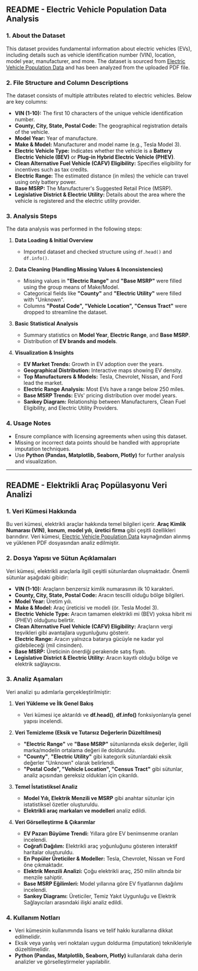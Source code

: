 ## README - Electric Vehicle Population Data Analysis

### 1. About the Dataset
This dataset provides fundamental information about electric vehicles (EVs), including details such as vehicle identification number (VIN), location, model year, manufacturer, and more. The dataset is sourced from [Electric Vehicle Population Data](https://catalog.data.gov/dataset/electric-vehicle-population-data) and has been analyzed from the uploaded PDF file.

### 2. File Structure and Column Descriptions
The dataset consists of multiple attributes related to electric vehicles. Below are key columns:

- **VIN (1-10):** The first 10 characters of the unique vehicle identification number.
- **County, City, State, Postal Code:** The geographical registration details of the vehicle.
- **Model Year:** Year of manufacture.
- **Make & Model:** Manufacturer and model name (e.g., Tesla Model 3).
- **Electric Vehicle Type:** Indicates whether the vehicle is a **Battery Electric Vehicle (BEV)** or **Plug-in Hybrid Electric Vehicle (PHEV)**.
- **Clean Alternative Fuel Vehicle (CAFV) Eligibility:** Specifies eligibility for incentives such as tax credits.
- **Electric Range:** The estimated distance (in miles) the vehicle can travel using only battery power.
- **Base MSRP:** The Manufacturer's Suggested Retail Price (MSRP).
- **Legislative District & Electric Utility:** Details about the area where the vehicle is registered and the electric utility provider.

### 3. Analysis Steps
The data analysis was performed in the following steps:

1. **Data Loading & Initial Overview**  
   - Imported dataset and checked structure using `df.head()` and `df.info()`.

2. **Data Cleaning (Handling Missing Values & Inconsistencies)**  
   - Missing values in **"Electric Range"** and **"Base MSRP"** were filled using the group means of Make/Model.
   - Categorical fields like **"County"** and **"Electric Utility"** were filled with "Unknown".
   - Columns **"Postal Code", "Vehicle Location", "Census Tract"** were dropped to streamline the dataset.

3. **Basic Statistical Analysis**  
   - Summary statistics on **Model Year**, **Electric Range**, and **Base MSRP**.
   - Distribution of **EV brands and models**.

4. **Visualization & Insights**
   - **EV Market Trends:** Growth in EV adoption over the years.
   - **Geographical Distribution:** Interactive maps showing EV density.
   - **Top Manufacturers & Models:** Tesla, Chevrolet, Nissan, and Ford lead the market.
   - **Electric Range Analysis:** Most EVs have a range below 250 miles.
   - **Base MSRP Trends:** EVs' pricing distribution over model years.
   - **Sankey Diagram:** Relationship between Manufacturers, Clean Fuel Eligibility, and Electric Utility Providers.

### 4. Usage Notes
- Ensure compliance with licensing agreements when using this dataset.
- Missing or incorrect data points should be handled with appropriate imputation techniques.
- Use **Python (Pandas, Matplotlib, Seaborn, Plotly)** for further analysis and visualization.

---

## README - Elektrikli Araç Popülasyonu Veri Analizi

### 1. Veri Kümesi Hakkında
Bu veri kümesi, elektrikli araçlar hakkında temel bilgileri içerir. **Araç Kimlik Numarası (VIN)**, **konum**, **model yılı**, **üretici firma** gibi çeşitli özellikleri barındırır. Veri kümesi, [Electric Vehicle Population Data](https://catalog.data.gov/dataset/electric-vehicle-population-data) kaynağından alınmış ve yüklenen PDF dosyasından analiz edilmiştir.

### 2. Dosya Yapısı ve Sütun Açıklamaları
Veri kümesi, elektrikli araçlarla ilgili çeşitli sütunlardan oluşmaktadır. Önemli sütunlar aşağıdaki gibidir:

- **VIN (1-10):** Araçların benzersiz kimlik numarasının ilk 10 karakteri.
- **County, City, State, Postal Code:** Aracın tescilli olduğu bölge bilgileri.
- **Model Year:** Üretim yılı.
- **Make & Model:** Araç üreticisi ve modeli (ör. Tesla Model 3).
- **Electric Vehicle Type:** Aracın tamamen elektrikli mi (BEV) yoksa hibrit mi (PHEV) olduğunu belirtir.
- **Clean Alternative Fuel Vehicle (CAFV) Eligibility:** Araçların vergi teşvikleri gibi avantajlara uygunluğunu gösterir.
- **Electric Range:** Aracın yalnızca batarya gücüyle ne kadar yol gidebileceği (mil cinsinden).
- **Base MSRP:** Üreticinin önerdiği perakende satış fiyatı.
- **Legislative District & Electric Utility:** Aracın kayıtlı olduğu bölge ve elektrik sağlayıcısı.

### 3. Analiz Aşamaları
Veri analizi şu adımlarla gerçekleştirilmiştir:

1. **Veri Yükleme ve İlk Genel Bakış**  
   - Veri kümesi içe aktarıldı ve **df.head()**, **df.info()** fonksiyonlarıyla genel yapısı incelendi.

2. **Veri Temizleme (Eksik ve Tutarsız Değerlerin Düzeltilmesi)**  
   - **"Electric Range"** ve **"Base MSRP"** sütunlarında eksik değerler, ilgili marka/modelin ortalama değeri ile dolduruldu.
   - **"County"**, **"Electric Utility"** gibi kategorik sütunlardaki eksik değerler "Unknown" olarak belirlendi.
   - **"Postal Code", "Vehicle Location", "Census Tract"** gibi sütunlar, analiz açısından gereksiz oldukları için çıkarıldı.

3. **Temel İstatistiksel Analiz**  
   - **Model Yılı, Elektrik Menzili ve MSRP** gibi anahtar sütunlar için istatistiksel özetler oluşturuldu.
   - **Elektrikli araç markaları ve modelleri** analiz edildi.

4. **Veri Görselleştirme & Çıkarımlar**
   - **EV Pazarı Büyüme Trendi:** Yıllara göre EV benimsenme oranları incelendi.
   - **Coğrafi Dağılım:** Elektrikli araç yoğunluğunu gösteren interaktif haritalar oluşturuldu.
   - **En Popüler Üreticiler & Modeller:** Tesla, Chevrolet, Nissan ve Ford öne çıkmaktadır.
   - **Elektrik Menzili Analizi:** Çoğu elektrikli araç, 250 milin altında bir menzile sahiptir.
   - **Base MSRP Eğilimleri:** Model yıllarına göre EV fiyatlarının dağılımı incelendi.
   - **Sankey Diagramı:** Üreticiler, Temiz Yakıt Uygunluğu ve Elektrik Sağlayıcıları arasındaki ilişki analiz edildi.

### 4. Kullanım Notları
- Veri kümesinin kullanımında lisans ve telif hakkı kurallarına dikkat edilmelidir.
- Eksik veya yanlış veri noktaları uygun doldurma (imputation) teknikleriyle düzeltilmelidir.
- **Python (Pandas, Matplotlib, Seaborn, Plotly)** kullanılarak daha derin analizler ve görselleştirmeler yapılabilir.

